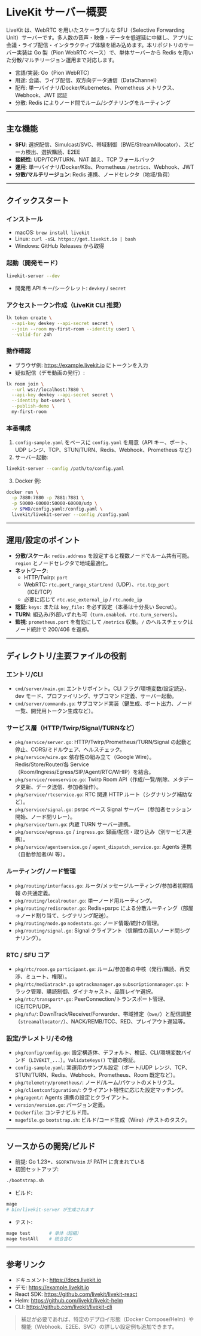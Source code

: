# LiveKit サーバー概要

LiveKit は、WebRTC を用いたスケーラブルな SFU（Selective Forwarding Unit）サーバーです。多人数の音声・映像・データを低遅延に中継し、アプリに会議・ライブ配信・インタラクティブ体験を組み込めます。本リポジトリのサーバー実装は Go 製（Pion WebRTC ベース）で、単体サーバーから Redis を用いた分散/マルチリージョン運用まで対応します。

- 言語/実装: Go（Pion WebRTC）
- 用途: 会議、ライブ配信、双方向データ通信（DataChannel）
- 配布: 単一バイナリ/Docker/Kubernetes、Prometheus メトリクス、Webhook、JWT 認証
- 分散: Redis によりノード間でルーム/シグナリングをルーティング

---

## 主な機能

- **SFU**: 選択配信、Simulcast/SVC、帯域制御（BWE/StreamAllocator）、スピーカ検出、選択購読、E2EE
- **接続性**: UDP/TCP/TURN、NAT 越え、TCP フォールバック
- **運用**: 単一バイナリ/Docker/K8s、Prometheus `/metrics`、Webhook、JWT
- **分散/マルチリージョン**: Redis 連携、ノードセレクタ（地域/負荷）

---

## クイックスタート

### インストール

- macOS: `brew install livekit`
- Linux: `curl -sSL https://get.livekit.io | bash`
- Windows: GitHub Releases から取得

### 起動（開発モード）

```bash
livekit-server --dev
```

- 開発用 API キー/シークレット: `devkey` / `secret`

### アクセストークン作成（LiveKit CLI 推奨）

```bash
lk token create \
  --api-key devkey --api-secret secret \
  --join --room my-first-room --identity user1 \
  --valid-for 24h
```

### 動作確認

- ブラウザ例: https://example.livekit.io にトークンを入力
- 疑似配信（デモ動画の発行）:

```bash
lk room join \
  --url ws://localhost:7880 \
  --api-key devkey --api-secret secret \
  --identity bot-user1 \
  --publish-demo \
  my-first-room
```

### 本番構成

1. `config-sample.yaml` をベースに `config.yaml` を用意（API キー、ポート、UDP レンジ、TCP、STUN/TURN、Redis、Webhook、Prometheus など）
2. サーバー起動:

```bash
livekit-server --config /path/to/config.yaml
```

3. Docker 例:

```bash
docker run \
  -p 7880:7880 -p 7881:7881 \
  -p 50000-60000:50000-60000/udp \
  -v $PWD/config.yaml:/config.yaml \
  livekit/livekit-server --config /config.yaml
```

---

## 運用/設定のポイント

- **分散/スケール**: `redis.address` を設定すると複数ノードでルーム共有可能。`region` とノードセレクタで地域最適化。
- **ネットワーク**:
  - HTTP/Twirp: `port`
  - WebRTC: `rtc.port_range_start/end`（UDP）、`rtc.tcp_port`（ICE/TCP）
  - 必要に応じて `rtc.use_external_ip` / `rtc.node_ip`
- **認証**: `keys:` または `key_file:` を必ず設定（本番は十分長い Secret）。
- **TURN**: 組込み/外部いずれも可（`turn.enabled`、`rtc.turn_servers`）。
- **監視**: `prometheus.port` を有効にして `/metrics` 収集。`/` のヘルスチェックはノード統計で 200/406 を返却。

---

## ディレクトリ/主要ファイルの役割

### エントリ/CLI

- `cmd/server/main.go`: エントリポイント。CLI フラグ/環境変数/設定読込、dev モード、プロファイリング、サブコマンド定義、サーバー起動。
- `cmd/server/commands.go`: サブコマンド実装（鍵生成、ポート出力、ノード一覧、開発用トークン生成など）。

### サービス層（HTTP/Twirp/Signal/TURNなど）

- `pkg/service/server.go`: HTTP/Twirp/Prometheus/TURN/Signal の起動と停止、CORS/ミドルウェア、ヘルスチェック。
- `pkg/service/wire.go`: 依存性の組み立て（Google Wire）。Redis/Store/Router/各 Service（Room/Ingress/Egress/SIP/Agent/RTC/WHIP）を結合。
- `pkg/service/roomservice.go`: Twirp Room API（作成/一覧/削除、メタデータ更新、データ送信、参加者操作）。
- `pkg/service/rtcservice.go`: RTC 関連 HTTP ルート（シグナリング補助など）。
- `pkg/service/signal.go`: psrpc ベース Signal サーバー（参加者セッション開始、ノード間リレー）。
- `pkg/service/turn.go`: 内蔵 TURN サーバー連携。
- `pkg/service/egress.go` / `ingress.go`: 録画/配信・取り込み（別サービス連携）。
- `pkg/service/agentservice.go` / `agent_dispatch_service.go`: Agents 連携（自動参加者/AI 等）。

### ルーティング/ノード管理

- `pkg/routing/interfaces.go`: ルータ/メッセージルーティング/参加者初期情報 の共通定義。
- `pkg/routing/localrouter.go`: 単一ノード用ルーティング。
- `pkg/routing/redisrouter.go`: Redis+psrpc による分散ルーティング（部屋→ノード割り当て、シグナリング配送）。
- `pkg/routing/node.go` `nodestats.go`: ノード情報/統計の管理。
- `pkg/routing/signal.go`: Signal クライアント（信頼性の高いノード間シグナリング）。

### RTC / SFU コア

- `pkg/rtc/room.go` `participant.go`: ルーム/参加者の中核（発行/購読、再交渉、ミュート、権限）。
- `pkg/rtc/mediatrack*.go` `uptrackmanager.go` `subscriptionmanager.go`: トラック管理、購読制御、ダイナキャスト、品質レイヤ選択。
- `pkg/rtc/transport*.go`: PeerConnection/トランスポート管理、ICE/TCP/UDP。
- `pkg/sfu/`: DownTrack/Receiver/Forwarder、帯域推定（`bwe/`）と配信調整（`streamallocator/`）、NACK/REMB/TCC、RED、プレイアウト遅延等。

### 設定/テレメトリ/その他

- `pkg/config/config.go`: 設定構造体、デフォルト、検証、CLI/環境変数バインド（`LIVEKIT_...`）。`ValidateKeys()` で鍵の検証。
- `config-sample.yaml`: 実運用のサンプル設定（ポート/UDP レンジ、TCP、STUN/TURN、Redis、Webhook、Prometheus、Room 既定など）。
- `pkg/telemetry/prometheus/`: ノード/ルーム/パケットのメトリクス。
- `pkg/clientconfiguration/`: クライアント特性に応じた設定マッチング。
- `pkg/agent/`: Agents 連携の設定とクライアント。
- `version/version.go`: バージョン定義。
- `Dockerfile`: コンテナビルド用。
- `magefile.go` `bootstrap.sh`: ビルド/コード生成（Wire）/テストのタスク。

---

## ソースからの開発/ビルド

- 前提: Go 1.23+、`$GOPATH/bin` が PATH に含まれている
- 初回セットアップ:

```bash
./bootstrap.sh
```

- ビルド:

```bash
mage
# bin/livekit-server が生成されます
```

- テスト:

```bash
mage test       # 単体（短縮）
mage testAll    # 統合含む
```

---

## 参考リンク

- ドキュメント: https://docs.livekit.io
- デモ: https://example.livekit.io
- React SDK: https://github.com/livekit/livekit-react
- Helm: https://github.com/livekit/livekit-helm
- CLI: https://github.com/livekit/livekit-cli

> 補足が必要であれば、特定のデプロイ形態（Docker Compose/Helm）や機能（Webhook、E2EE、SVC）の詳しい設定例も追加できます。
